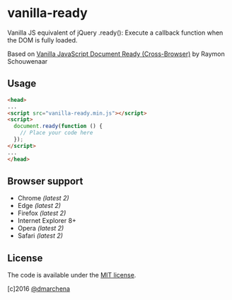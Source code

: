 # vanilla-ready

Vanilla JS equivalent of jQuery .ready(): Execute a callback function when the DOM is fully loaded.

Based on [Vanilla JavaScript Document Ready (Cross-Browser)](https://gist.github.com/raymonschouwenaar/84bc7def8fbfa06ffd84) by Raymon Schouwenaar

## Usage

``` html
<head>
...
<script src="vanilla-ready.min.js"></script>
<script>
  document.ready(function () {
    // Place your code here
  });
</script>
...
</head>
```

## Browser support

* Chrome *(latest 2)*
* Edge *(latest 2)*
* Firefox *(latest 2)*
* Internet Explorer 8+
* Opera *(latest 2)*
* Safari *(latest 2)*

## License

The code is available under the [MIT license](LICENSE).

[c]2016 [@dmarchena](https://twitter.com/dmarchena)
